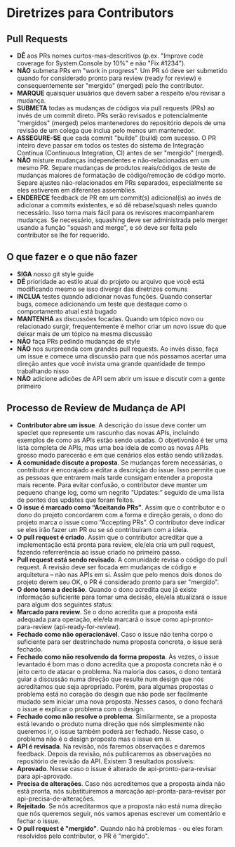 # Diretrizes para Contributors

## Pull Requests

- **DÊ** aos PRs nomes curtos-mas-descritivos (p.ex. "Improve code coverage for System.Console by 10%" e não "Fix #1234").
- **NÃO** submeta PRs em "work in progress". Um PR só deve ser submetido quando for considerado pronto para review (ready for review) e consequentemente ser "mergido" (merged) pelo the contributor.
- **MARQUE** quaisquer usuários que devem saber a respeito e/ou revisar a mudança.
- **SUBMETA** todas as mudanças de códigos via pull requests (PRs) ao invés de um commit direto. PRs serão revisados e potencialmente "mergidos" (merged) pelos mantenedores do repositório depois de uma revisão de um colega que inclua pelo menos um mantenedor.
- **ASSEGURE-SE** que cada commit "builde" (build) com sucesso. O PR inteiro deve passar em todos os testes do sistema de Integração Contínua (Continuous Integration, CI) antes de ser "mergido" (merged).
- **NÃO** misture mudanças independentes e não-relacionadas em um mesmo PR. Separe mudanças de produtos reais/códigos de teste de mudanças maiores de formatação de código/remoção de código morto. Separe ajustes não-relacionados em PRs separados, especialmente se eles estiverem em diferentes assemblies.
- **ENDERECE** feedback de PR em um commit(s) adicional(is) ao invés de adicionar a commits existentes, e só dê rebase/squash neles quando necessário. Isso torna mais fácil para os revisores macompanharem mudanças. Se necessário, squashing deve ser administrada pelo merger usando a função "squash and merge", e só deve ser feita pelo contributor se lhe for requerido.

## O que fazer e o que não fazer

- **SIGA** nosso git style guide
- **DÊ** prioridade ao estilo atual do projeto ou arquivo que você está modificando mesmo se isso divergir das diretrizes comuns
- **INCLUA** testes quando adicionar novas funções. Quando consertar bugs, comece adicionando um teste que destaque como o comportamento atual está bugado
- **MANTENHA** as discussões focadas. Quando um tópico novo ou relacionado surgir, frequentemente é melhor criar um novo issue do que deixar mais de um tópico na mesma discussão
- **NÃO** faça PRs pedindo mudanças de style
- **NÃO** nos surpreenda com grandes pull requests. Ao invés disso, faça um issue e comece uma discussão para que nós possamos acertar uma direção antes que você invista uma grande quantidade de tempo trabalhando nisso
- **NÃO** adicione adicões de API sem abrir um issue e discutir com a gente primeiro

## Processo de Review de Mudança de API

- **Contributor abre um issue**. A descrição do issue deve conter um speclet que represente um rascunho das novas APIs, incluindo exemplos de como as APIs estão sendo usadas. O objetivonão é ter uma lista completa de APIs, mas uma boa ideia de como as novas APIs grosso modo parecerão e em que cenários elas estão sendo utilizadas.
- **A comunidade discute a proposta**. Se mudanças forem necessárias, o contributor é encorajado a editar a descrição do issue. Isso permite que as pessoas que entrarem mais tarde consigam entender a proposta mais recente. Para evitar confusão, o contributor deve manter um pequeno change log, como um negrito “Updates:” seguido de uma lista de pontos dos updates que foram feitos.
- **O issue é marcado como “Aceitando PRs”**. Assim que o contributor e o dono do projeto concordarem com a forma e direção gerais, o dono do projeto marca o issue como “Accepting PRs”. O contributor deve indicar se eles irão fazer um PR ou se só contribuíram com a ideia.
- **O pull request é criado**. Assim que o contributor acreditar que a implementação está pronta para review, ele/ela cria um pull request, fazendo referrerência ao issue criado no primeiro passo.
- **Pull request está sendo revisado**. A comunidade revisa o código do pull request. A revisão deve ser focada em mudanças de código e arquitetura – não nas APIs em si. Assim que pelo menos dois donos do projeto derem seu OK, o PR é considerado pronto para ser "mergido".
- **O dono toma a decisão**. Quando o dono acredita que já existe informação suficiente para tomar uma decisão, ele/ela atualizará o issue para algum dos seguintes status:
- **Marcado para review**. Se o dono acredita que a proposta está adequada para operação, ele/ela marcará o issue como api-pronto-para-review (api-ready-for-review).
- **Fechado como não operacionável**. Caso o issue não tenha corpo o suficiente para ser destrinchado numa proposta concreta, o issue será fechado.
- **Fechado como não resolvendo da forma proposta**. Às vezes, o issue levantado é bom mas o dono acredita que a proposta concreta não é o jeito certo de atacar o problema. Na maioria dos casos, o dono tentará guiar a discussão numa direção que resulte num design que nós acreditamos que seja apropriado. Porém, para algumas propostas o problema está no coração do desgin que não pode ser facilmente mudado sem iniciar uma nova proposta. Nesses casos, o dono fechará o issue e explicar o problema com o design.
- **Fechado como não resolve o problema**. Similarmente, se a proposta está levando o produto numa direção que nós simplesmente não queremos ir, o issue também poderá ser fechado. Nesse caso, o problema não é o design proposto mas o issue em si.
- **API é revisada**. Na revisão, nós faremos observações e daremos feedback. Depois da revisão, nós publicaremos as observações no repositório de revisão da API. Existem 3 resultados possíveis:
- **Aprovado**. Nesse caso o issue é alterado de api-pronto-para-revisar para api-aprovado.
- **Precisa de alterações**. Caso nós acreditemos que a proposta ainda não está pronta, nós substituiremos a marcação api-pronta-para-revisar por api-precisa-de-alterações.
- **Rejeitado**. Se nós acreditarmos que a proposta não está numa direção que nós queremos seguir, nós vamos apenas escrever um comentário e fechar o issue.
- **O pull request é "mergido"**. Quando não há problemas - ou eles foram resolvidos pelo contributor, o PR é "mergido".
